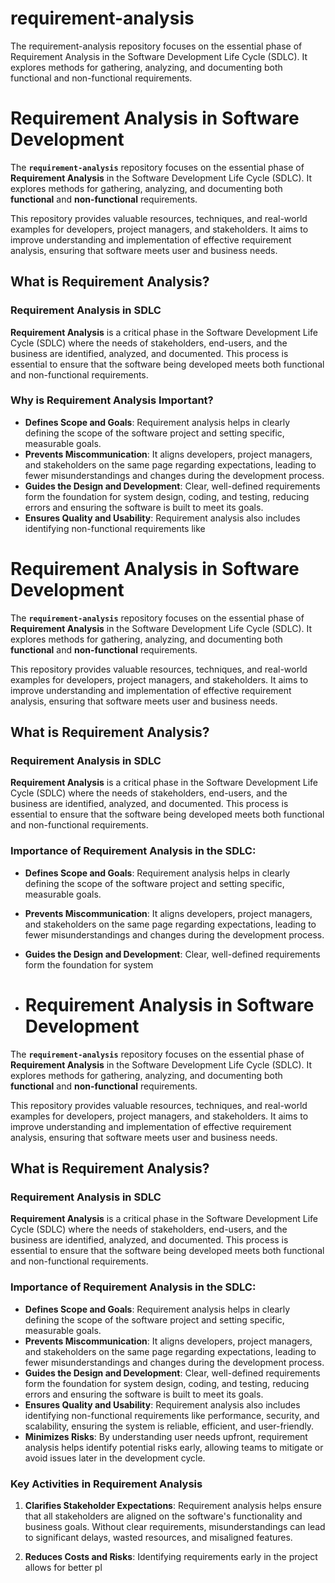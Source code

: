 # requirement-analysis
The requirement-analysis repository focuses on the essential phase of Requirement Analysis in the Software Development Life Cycle (SDLC). It explores methods for gathering, analyzing, and documenting both functional and non-functional requirements.
# Requirement Analysis in Software Development

The **`requirement-analysis`** repository focuses on the essential phase of **Requirement Analysis** in the Software Development Life Cycle (SDLC). It explores methods for gathering, analyzing, and documenting both **functional** and **non-functional** requirements.

This repository provides valuable resources, techniques, and real-world examples for developers, project managers, and stakeholders. It aims to improve understanding and implementation of effective requirement analysis, ensuring that software meets user and business needs.

## What is Requirement Analysis?

### Requirement Analysis in SDLC

**Requirement Analysis** is a critical phase in the Software Development Life Cycle (SDLC) where the needs of stakeholders, end-users, and the business are identified, analyzed, and documented. This process is essential to ensure that the software being developed meets both functional and non-functional requirements.

### Why is Requirement Analysis Important?
- **Defines Scope and Goals**: Requirement analysis helps in clearly defining the scope of the software project and setting specific, measurable goals.
- **Prevents Miscommunication**: It aligns developers, project managers, and stakeholders on the same page regarding expectations, leading to fewer misunderstandings and changes during the development process.
- **Guides the Design and Development**: Clear, well-defined requirements form the foundation for system design, coding, and testing, reducing errors and ensuring the software is built to meet its goals.
- **Ensures Quality and Usability**: Requirement analysis also includes identifying non-functional requirements like


# Requirement Analysis in Software Development

The **`requirement-analysis`** repository focuses on the essential phase of **Requirement Analysis** in the Software Development Life Cycle (SDLC). It explores methods for gathering, analyzing, and documenting both **functional** and **non-functional** requirements.

This repository provides valuable resources, techniques, and real-world examples for developers, project managers, and stakeholders. It aims to improve understanding and implementation of effective requirement analysis, ensuring that software meets user and business needs.

## What is Requirement Analysis?

### Requirement Analysis in SDLC

**Requirement Analysis** is a critical phase in the Software Development Life Cycle (SDLC) where the needs of stakeholders, end-users, and the business are identified, analyzed, and documented. This process is essential to ensure that the software being developed meets both functional and non-functional requirements.

### Importance of Requirement Analysis in the SDLC:
- **Defines Scope and Goals**: Requirement analysis helps in clearly defining the scope of the software project and setting specific, measurable goals.
- **Prevents Miscommunication**: It aligns developers, project managers, and stakeholders on the same page regarding expectations, leading to fewer misunderstandings and changes during the development process.
- **Guides the Design and Development**: Clear, well-defined requirements form the foundation for system

- # Requirement Analysis in Software Development

The **`requirement-analysis`** repository focuses on the essential phase of **Requirement Analysis** in the Software Development Life Cycle (SDLC). It explores methods for gathering, analyzing, and documenting both **functional** and **non-functional** requirements.

This repository provides valuable resources, techniques, and real-world examples for developers, project managers, and stakeholders. It aims to improve understanding and implementation of effective requirement analysis, ensuring that software meets user and business needs.

## What is Requirement Analysis?

### Requirement Analysis in SDLC

**Requirement Analysis** is a critical phase in the Software Development Life Cycle (SDLC) where the needs of stakeholders, end-users, and the business are identified, analyzed, and documented. This process is essential to ensure that the software being developed meets both functional and non-functional requirements.

### Importance of Requirement Analysis in the SDLC:
- **Defines Scope and Goals**: Requirement analysis helps in clearly defining the scope of the software project and setting specific, measurable goals.
- **Prevents Miscommunication**: It aligns developers, project managers, and stakeholders on the same page regarding expectations, leading to fewer misunderstandings and changes during the development process.
- **Guides the Design and Development**: Clear, well-defined requirements form the foundation for system design, coding, and testing, reducing errors and ensuring the software is built to meet its goals.
- **Ensures Quality and Usability**: Requirement analysis also includes identifying non-functional requirements like performance, security, and scalability, ensuring the system is reliable, efficient, and user-friendly.
- **Minimizes Risks**: By understanding user needs upfront, requirement analysis helps identify potential risks early, allowing teams to mitigate or avoid issues later in the development cycle.

### Key Activities in Requirement Analysis
1. **Clarifies Stakeholder Expectations**: Requirement analysis helps ensure that all stakeholders are aligned on the software's functionality and business goals. Without clear requirements, misunderstandings can lead to significant delays, wasted resources, and misaligned features.
  
2. **Reduces Costs and Risks**: Identifying requirements early in the project allows for better pl

